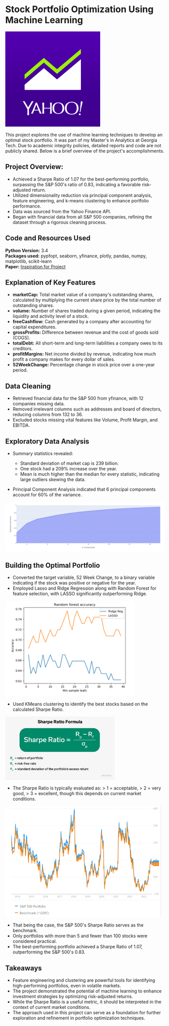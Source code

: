 # Stock Portfolio Optimization Using Machine Learning

<img src="https://github.com/mekz-data/portfolio_optimization/blob/main/images/finance.png" height="300"> 

This project explores the use of machine learning techniques to develop an optimal stock portfolio. It was part of my Master's in Analytics at Georgia Tech. Due to academic integrity policies, detailed reports and code are not publicly shared. Below is a brief overview of the project's accomplishments.

## Project Overview:
- Achieved a Sharpe Ratio of 1.07 for the best-performing portfolio, surpassing the S&P 500's ratio of 0.83, indicating a favorable risk-adjusted return.
- Utilized dimensionality reduction via principal component analysis, feature engineering, and k-means clustering to enhance portfolio performance.
- Data was sourced from the Yahoo Finance API.
- Began with financial data from all S&P 500 companies, refining the dataset through a rigorous cleaning process.

## Code and Resources Used
**Python Version:** 3.4        
**Packages used:** pypfopt, seaborn, yfinance, plotly, pandas, numpy, matplotlib, scikit-learn        
**Paper:** [Inspiration for Project](https://github.com/mekz-data/portfolio_optimization/blob/main/Reference%20Paper.pdf)

## Explanation of Key Features
- **marketCap:** Total market value of a company's outstanding shares, calculated by multiplying the current share price by the total number of outstanding shares.
- **volume:** Number of shares traded during a given period, indicating the liquidity and activity level of a stock.
- **freeCashflow:** Cash generated by a company after accounting for capital expenditures.
- **grossProfits:** Difference between revenue and the cost of goods sold (COGS).
- **totalDebt:** All short-term and long-term liabilities a company owes to its creditors.
- **profitMargins:** Net income divided by revenue, indicating how much profit a company makes for every dollar of sales.
- **52WeekChange:** Percentage change in stock price over a one-year period.

## Data Cleaning
- Retrieved financial data for the S&P 500 from yfinance, with 12 companies missing data.
- Removed irrelevant columns such as addresses and board of directors, reducing columns from 132 to 36.
- Excluded stocks missing vital features like Volume, Profit Margin, and EBITDA.

## Exploratory Data Analysis
- Summary statistics revealed:
  - Standard deviation of market cap is 239 billion.
  - One stock had a 209% increase over the year.
  - Mean is much higher than the median for every statistic, indicating large outliers skewing the data.

- Principal Component Analysis indicated that 6 principal components account for 60% of the variance.       

<img src="https://github.com/mekz-data/portfolio_optimization/blob/main/images/PCA.png"> 
        
## Building the Optimal Portfolio
- Converted the target variable, 52 Week Change, to a binary variable indicating if the stock was positive or negative for the year.
- Employed Lasso and Ridge Regression along with Random Forest for feature selection, with LASSO significantly outperforming Ridge.

<img src="https://github.com/mekz-data/portfolio_optimization/blob/main/images/accuracy.png" height="300">

- Used KMeans clustering to identify the best stocks based on the calculated Sharpe Ratio.

<img src="https://github.com/mekz-data/portfolio_optimization/blob/main/images/sharpe_ratio.webp" height="200">

- The Sharpe Ratio is typically evaluated as: > 1 = acceptable, > 2 = very good, > 3 = excellent, though this depends on current market conditions.       
       
<img src = "https://github.com/mekz-data/portfolio_optimization/blob/main/images/Sharpe_fluct.png" height="350">

- That being the case, the S&P 500's Sharpe Ratio serves as the benchmark.
- Only portfolios with more than 5 and fewer than 100 stocks were considered practical.
- The best-performing portfolio achieved a Sharpe Ratio of 1.07, outperforming the S&P 500's 0.83.

## Takeaways
- Feature engineering and clustering are powerful tools for identifying high-performing portfolios, even in volatile markets.
- The project demonstrated the potential of machine learning to enhance investment strategies by optimizing risk-adjusted returns.
- While the Sharpe Ratio is a useful metric, it should be interpreted in the context of current market conditions.
- The approach used in this project can serve as a foundation for further exploration and refinement in portfolio optimization techniques.
